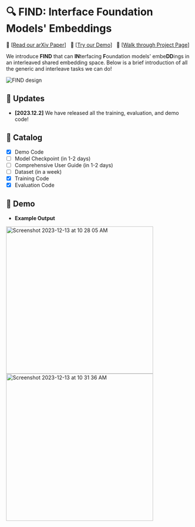 # 🔍 FIND: Interface Foundation Models' Embeddings
:grapes: \[[Read our arXiv Paper](https://arxiv.org/pdf/2312.07532.pdf)\] &nbsp; :apple: \[[Try our Demo](http://find.xyzou.net/)\] &nbsp; :orange: \[[Walk through Project Page](https://x-decoder-vl.github.io/)\]

We introduce **FIND** that can **IN**terfacing **F**oundation models' embe**DD**ings in an interleaved shared embedding space. Below is a brief introduction of all the generic and interleave tasks we can do!

<!-- by [Xueyan Zou*](https://maureenzou.github.io/), [Jianwei Yang*](https://jwyang.github.io/), [Hao Zhang*](https://scholar.google.com/citations?user=B8hPxMQAAAAJ&hl=en),  [Feng Li*](https://fengli-ust.github.io/), [Linjie Li](https://scholar.google.com/citations?user=WR875gYAAAAJ&hl=en), [Jianfeng Wang](http://jianfengwang.me/), [Lijuan Wang](https://scholar.google.com/citations?user=cDcWXuIAAAAJ&hl=zh-CN), [Jianfeng Gao^](https://www.microsoft.com/en-us/research/people/jfgao/?from=http%3A%2F%2Fresearch.microsoft.com%2Fen-us%2Fum%2Fpeople%2Fjfgao%2F), [Yong Jae Lee^](https://pages.cs.wisc.edu/~yongjaelee/), in **NeurIPS 2023**. -->

![FIND design](assets/images/find.jpg?raw=true)

## :rocket: Updates
* **[2023.12.2]**  We have released all the training, evaluation, and demo code!

## :bookmark_tabs: Catalog
- [x] Demo Code
- [ ] Model Checkpoint (in 1-2 days)
- [ ] Comprehensive User Guide (in 1-2 days)
- [ ] Dataset (in a week)
- [x] Training Code
- [x] Evaluation Code

## :mushroom: Demo
* **Example Output**

<img width="400" alt="Screenshot 2023-12-13 at 10 28 05 AM" src="https://github.com/UX-Decoder/FIND/assets/11957155/48d84fb9-160c-4113-b50b-e7872dcde544">
<img width="400" alt="Screenshot 2023-12-13 at 10 31 36 AM" src="https://github.com/UX-Decoder/FIND/assets/11957155/b63582b2-45ca-4b3d-afd1-419770af2e2a">

